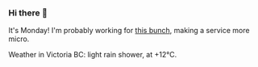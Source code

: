 ### Hi there :wave:

It's Monday! I'm probably working for [this bunch](https://github.com/kohofinancial), making a service more micro.

Weather in Victoria BC: light rain shower, at +12°C.
